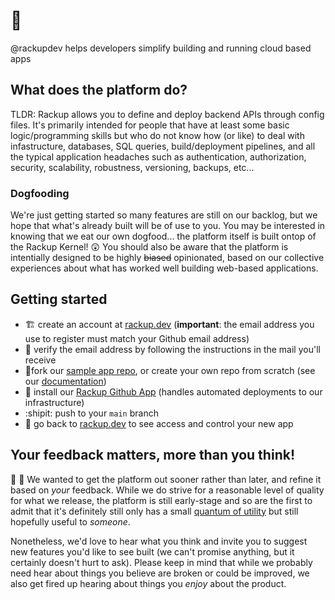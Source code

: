 # 👋 #
@rackupdev helps developers simplify building and running cloud based apps

## What does the platform do? ##
TLDR: Rackup allows you to define and deploy backend APIs through config files.  It's primarily intended for people that have at least some basic logic/programming skills
but who do not know how (or like) to deal with infastructure, databases, SQL queries, build/deployment pipelines, and all the typical application headaches such as
authentication, authorization, security, scalability, robustness, versioning, backups, etc...

### Dogfooding ###
We're just getting started so many features are still on our backlog, but we hope that what's already built will be of use to you.  You may
be interested in knowing that we eat our own dogfood... the platform itself is built ontop of the Rackup Kernel! 😲  You should also be aware
that the platform is intentially designed to be highly ~~biased~~ opinionated, based on our collective experiences about what has worked well building
web-based applications.

## Getting started ##
- 🏗️ create an account at [rackup.dev](https://rackup.dev) (**important**: the email address you use to register must match your Github email address)
- 👀 verify the email address by following the instructions in the mail you'll receive
- 🍴fork our [sample app repo](rackup_sample_app), or create your own repo from scratch (see our [documentation](https://docs.rackup.dev))
- 🧰 install our [Rackup Github App](https://...) (handles automated deployments to our infrastructure)
- :shipit: push to your `main` branch
- 🏁 go back to [rackup.dev](https://rackup.dev) to see access and control your new app


## Your feedback matters, more than you think! ##
💬 🙊 We wanted to get the platform out sooner rather than later, and refine it based on _your_ feedback.  While we do strive for a reasonable
level of quality for what we release, the platform is still early-stage and so are the first to admit that it's definitely still only has a
small [quantum of utility](https://news.ycombinator.com/item?id=542768) but still hopefully useful to _someone_.

Nonetheless, we'd love to hear what you think and invite you to suggest new features you'd like to see built
(we can't promise anything, but it certainly doesn't hurt to ask).  Please keep in mind that while we probably need hear about things
you believe are broken or could be improved, we also get fired up hearing about things you _enjoy_ about the product.

<!---
rackupdev/rackupdev is a ✨ special ✨ repository because its `README.md` (this file) appears on your GitHub profile.
You can click the Preview link to take a look at your changes.
--->
